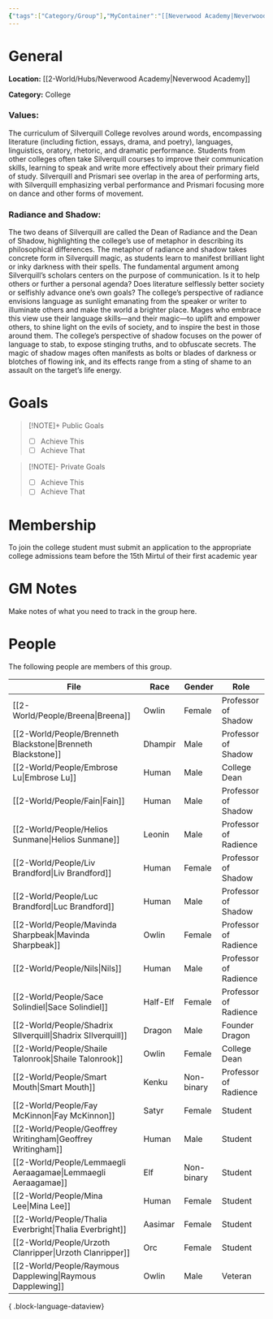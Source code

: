 ```yaml
---
{"tags":["Category/Group"],"MyContainer":"[[Neverwood Academy|Neverwood Academy]]","MyCategory":"College","image":"map-1.5-silverquill-campus.jpg","obsidianUIMode":"preview","faction":null,"primary_contact":null,"founder":["Shadrix Silverquill"],"deans":["Shaile Talonrook","Embrose Lu"],"staff":["Breena","Nils","Brenneth Blackstone","Fain","Mavinda Sharpbeak","Helios Sunmane","Liv Brandford","Luc Brandford","Sace Solindiel","Smart Mouth"],"dg-publish":true,"dg-path":"World/Groups/Silverquill College.md","permalink":"/world/groups/silverquill-college/","dgPassFrontmatter":true,"updated":"2025-09-29T13:25:04.000+01:00"}
---
```



# General

**Location:** [[2-World/Hubs/Neverwood Academy\|Neverwood Academy]]

**Category:** College

### Values:
The curriculum of Silverquill College revolves around words, encompassing literature (including fiction, essays, drama, and poetry), languages, linguistics, oratory, rhetoric, and dramatic performance. Students from other colleges often take Silverquill courses to improve their communication skills, learning to speak and write more effectively about their primary field of study. Silverquill and Prismari see overlap in the area of performing arts, with Silverquill emphasizing verbal performance and Prismari focusing more on dance and other forms of movement.

### Radiance and Shadow:
The two deans of Silverquill are called the Dean of Radiance and the Dean of Shadow, highlighting the college’s use of metaphor in describing its philosophical differences. The metaphor of radiance and shadow takes concrete form in Silverquill magic, as students learn to manifest brilliant light or inky darkness with their spells. The fundamental argument among Silverquill’s scholars centers on the purpose of communication. Is it to help others or further a personal agenda? Does literature selflessly better society or selfishly advance one’s own goals?
The college’s perspective of radiance envisions language as sunlight emanating from the speaker or writer to illuminate others and make the world a brighter place. Mages who embrace this view use their language skills—and their magic—to uplift and empower others, to shine light on the evils of society, and to inspire the best in those around them.
The college’s perspective of shadow focuses on the power of language to stab, to expose stinging truths, and to obfuscate secrets. The magic of shadow mages often manifests as bolts or blades of darkness or blotches of flowing ink, and its effects range from a sting of shame to an assault on the target’s life energy.

# Goals

> [!NOTE]+ Public Goals
> - [ ] Achieve This
> - [ ] Achieve That

> [!NOTE]- Private Goals
> - [ ] Achieve This
> - [ ] Achieve That

# Membership
To join the college student must submit an application to the appropriate college admissions team before the 15th Mirtul of their first academic year

# GM Notes

Make notes of what you need to track in the group here. 


# People

The following people are members of this group.  

| File                                                             | Race     | Gender     | Role                  |
| ---------------------------------------------------------------- | -------- | ---------- | --------------------- |
| [[2-World/People/Breena\|Breena]]                             | Owlin    | Female     | Professor of Shadow   |
| [[2-World/People/Brenneth Blackstone\|Brenneth Blackstone]]   | Dhampir  | Male       | Professor of Shadow   |
| [[2-World/People/Embrose Lu\|Embrose Lu]]                     | Human    | Male       | College Dean          |
| [[2-World/People/Fain\|Fain]]                                 | Human    | Male       | Professor of Shadow   |
| [[2-World/People/Helios Sunmane\|Helios Sunmane]]             | Leonin   | Male       | Professor of Radience |
| [[2-World/People/Liv Brandford\|Liv Brandford]]               | Human    | Female     | Professor of Shadow   |
| [[2-World/People/Luc Brandford\|Luc Brandford]]               | Human    | Male       | Professor of Shadow   |
| [[2-World/People/Mavinda Sharpbeak\|Mavinda Sharpbeak]]       | Owlin    | Female     | Professor of Radience |
| [[2-World/People/Nils\|Nils]]                                 | Human    | Male       | Professor of Radience |
| [[2-World/People/Sace Solindiel\|Sace Solindiel]]             | Half-Elf | Female     | Professor of Radience |
| [[2-World/People/Shadrix SIlverquill\|Shadrix SIlverquill]]   | Dragon   | Male       | Founder Dragon        |
| [[2-World/People/Shaile Talonrook\|Shaile Talonrook]]         | Owlin    | Female     | College Dean          |
| [[2-World/People/Smart Mouth\|Smart Mouth]]                   | Kenku    | Non-binary | Professor of Radience |
| [[2-World/People/Fay McKinnon\|Fay McKinnon]]                 | Satyr    | Female     | Student               |
| [[2-World/People/Geoffrey Writingham\|Geoffrey Writingham]]   | Human    | Male       | Student               |
| [[2-World/People/Lemmaegli Aeraagamae\|Lemmaegli Aeraagamae]] | Elf      | Non-binary | Student               |
| [[2-World/People/Mina Lee\|Mina Lee]]                         | Human    | Female     | Student               |
| [[2-World/People/Thalia Everbright\|Thalia Everbright]]       | Aasimar  | Female     | Student               |
| [[2-World/People/Urzoth Clanripper\|Urzoth Clanripper]]       | Orc      | Female     | Student               |
| [[2-World/People/Raymous Dapplewing\|Raymous Dapplewing]]     | Owlin    | Male       | Veteran               |

{ .block-language-dataview}
